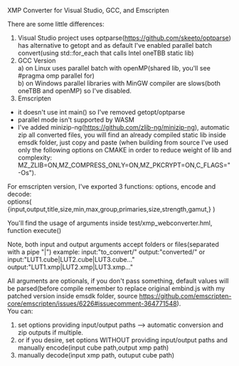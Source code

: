 XMP Converter for Visual Studio, GCC, and Emscripten

There are some little differences:
1) Visual Studio project uses optparse(https://github.com/skeeto/optparse) has alternative to getopt and as default I've enabled parallel batch convert(using std::for_each that calls Intel oneTBB static lib)  
2) GCC Version  
    a) on Linux uses parallel batch with openMP(shared lib, you'll see #pragma omp parallel for)  
    b) on Windows parallel libraries with MinGW compiler are slows(both oneTBB and openMP) so I've disabled.  
3) Emscripten 
 - it doesn't use int main() so I've removed getopt/optparse 
 - parallel mode isn't supported by WASM
 - I've added minizip-ng(https://github.com/zlib-ng/minizip-ng), automatic zip all converted files, you will find an already compiled static lib inside emsdk folder, just copy and paste (when building from source I've used only the following options on CMAKE in order to reduce weight of lib and complexity: MZ_ZLIB=ON,MZ_COMPRESS_ONLY=ON,MZ_PKCRYPT=ON,C_FLAGS="-Os").

For emscripten version, I've exported 3 functions: options, encode and decode:  
options( {input,output,title,size,min,max,group,primaries,size,strength,gamut,} )  

You'll find the usage of arguments inside test/xmp_webconverter.hml, function execute()

Note, both input and output arguments accept folders or files(separated with a pipe "|")
example: input:"to_convert/" output:"converted/" or input:"LUT1.cube|LUT2.cube|LUT3.cube..." output:"LUT1.xmp|LUT2.xmp|LUT3.xmp..."

All arguments are optionals, if you don't pass something, default values will be parsed(before compile remember to replace original embind.js with my patched version inside emsdk folder, source https://github.com/emscripten-core/emscripten/issues/6226#issuecomment-364771548).  
You can:  
 1) set options providing input/output paths --> automatic conversion and zip outputs if multiple.  
 2) or if you desire, set options WITHOUT providing input/output paths and manually encode(input cube path,output xmp path)  
 3) manually decode(input xmp path, outuput cube path)
 